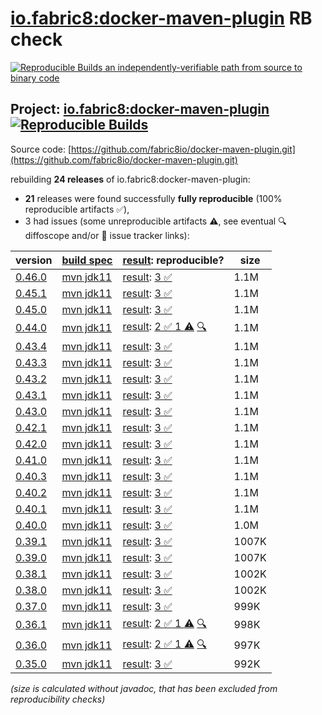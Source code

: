 [io.fabric8:docker-maven-plugin](https://central.sonatype.com/artifact/io.fabric8/docker-maven-plugin/versions) RB check
=======

[![Reproducible Builds](https://reproducible-builds.org/images/logos/rb.svg) an independently-verifiable path from source to binary code](https://reproducible-builds.org/)

## Project: [io.fabric8:docker-maven-plugin](https://central.sonatype.com/artifact/io.fabric8/docker-maven-plugin/versions) [![Reproducible Builds](https://img.shields.io/endpoint?url=https://raw.githubusercontent.com/jvm-repo-rebuild/reproducible-central/master/content/io/fabric8/docker-maven-plugin/badge.json)](https://github.com/jvm-repo-rebuild/reproducible-central/blob/master/content/io/fabric8/docker-maven-plugin/README.md)

Source code: [https://github.com/fabric8io/docker-maven-plugin.git](https://github.com/fabric8io/docker-maven-plugin.git)

rebuilding **24 releases** of io.fabric8:docker-maven-plugin:
- **21** releases were found successfully **fully reproducible** (100% reproducible artifacts :white_check_mark:),
- 3 had issues (some unreproducible artifacts :warning:, see eventual :mag: diffoscope and/or :memo: issue tracker links):

| version | [build spec](/BUILDSPEC.md) | [result](https://reproducible-builds.org/docs/jvm/): reproducible? | size |
| -- | --------- | ------ | -- |
| [0.46.0](https://central.sonatype.com/artifact/io.fabric8/docker-maven-plugin/0.46.0/pom) | [mvn jdk11](docker-maven-plugin-0.46.0.buildspec) | [result](docker-maven-plugin-0.46.0.buildinfo): [3 :white_check_mark: ](docker-maven-plugin-0.46.0.buildcompare) | 1.1M |
| [0.45.1](https://central.sonatype.com/artifact/io.fabric8/docker-maven-plugin/0.45.1/pom) | [mvn jdk11](docker-maven-plugin-0.45.1.buildspec) | [result](docker-maven-plugin-0.45.1.buildinfo): [3 :white_check_mark: ](docker-maven-plugin-0.45.1.buildcompare) | 1.1M |
| [0.45.0](https://central.sonatype.com/artifact/io.fabric8/docker-maven-plugin/0.45.0/pom) | [mvn jdk11](docker-maven-plugin-0.45.0.buildspec) | [result](docker-maven-plugin-0.45.0.buildinfo): [3 :white_check_mark: ](docker-maven-plugin-0.45.0.buildcompare) | 1.1M |
| [0.44.0](https://central.sonatype.com/artifact/io.fabric8/docker-maven-plugin/0.44.0/pom) | [mvn jdk11](docker-maven-plugin-0.44.0.buildspec) | [result](docker-maven-plugin-0.44.0.buildinfo): [2 :white_check_mark:  1 :warning:](docker-maven-plugin-0.44.0.buildcompare) [:mag:](docker-maven-plugin-0.44.0.diffoscope) | 1.1M |
| [0.43.4](https://central.sonatype.com/artifact/io.fabric8/docker-maven-plugin/0.43.4/pom) | [mvn jdk11](docker-maven-plugin-0.43.4.buildspec) | [result](docker-maven-plugin-0.43.4.buildinfo): [3 :white_check_mark: ](docker-maven-plugin-0.43.4.buildcompare) | 1.1M |
| [0.43.3](https://central.sonatype.com/artifact/io.fabric8/docker-maven-plugin/0.43.3/pom) | [mvn jdk11](docker-maven-plugin-0.43.3.buildspec) | [result](docker-maven-plugin-0.43.3.buildinfo): [3 :white_check_mark: ](docker-maven-plugin-0.43.3.buildcompare) | 1.1M |
| [0.43.2](https://central.sonatype.com/artifact/io.fabric8/docker-maven-plugin/0.43.2/pom) | [mvn jdk11](docker-maven-plugin-0.43.2.buildspec) | [result](docker-maven-plugin-0.43.2.buildinfo): [3 :white_check_mark: ](docker-maven-plugin-0.43.2.buildcompare) | 1.1M |
| [0.43.1](https://central.sonatype.com/artifact/io.fabric8/docker-maven-plugin/0.43.1/pom) | [mvn jdk11](docker-maven-plugin-0.43.1.buildspec) | [result](docker-maven-plugin-0.43.1.buildinfo): [3 :white_check_mark: ](docker-maven-plugin-0.43.1.buildcompare) | 1.1M |
| [0.43.0](https://central.sonatype.com/artifact/io.fabric8/docker-maven-plugin/0.43.0/pom) | [mvn jdk11](docker-maven-plugin-0.43.0.buildspec) | [result](docker-maven-plugin-0.43.0.buildinfo): [3 :white_check_mark: ](docker-maven-plugin-0.43.0.buildcompare) | 1.1M |
| [0.42.1](https://central.sonatype.com/artifact/io.fabric8/docker-maven-plugin/0.42.1/pom) | [mvn jdk11](docker-maven-plugin-0.42.1.buildspec) | [result](docker-maven-plugin-0.42.1.buildinfo): [3 :white_check_mark: ](docker-maven-plugin-0.42.1.buildcompare) | 1.1M |
| [0.42.0](https://central.sonatype.com/artifact/io.fabric8/docker-maven-plugin/0.42.0/pom) | [mvn jdk11](docker-maven-plugin-0.42.0.buildspec) | [result](docker-maven-plugin-0.42.0.buildinfo): [3 :white_check_mark: ](docker-maven-plugin-0.42.0.buildcompare) | 1.1M |
| [0.41.0](https://central.sonatype.com/artifact/io.fabric8/docker-maven-plugin/0.41.0/pom) | [mvn jdk11](docker-maven-plugin-0.41.0.buildspec) | [result](docker-maven-plugin-0.41.0.buildinfo): [3 :white_check_mark: ](docker-maven-plugin-0.41.0.buildcompare) | 1.1M |
| [0.40.3](https://central.sonatype.com/artifact/io.fabric8/docker-maven-plugin/0.40.3/pom) | [mvn jdk11](docker-maven-plugin-0.40.3.buildspec) | [result](docker-maven-plugin-0.40.3.buildinfo): [3 :white_check_mark: ](docker-maven-plugin-0.40.3.buildcompare) | 1.1M |
| [0.40.2](https://central.sonatype.com/artifact/io.fabric8/docker-maven-plugin/0.40.2/pom) | [mvn jdk11](docker-maven-plugin-0.40.2.buildspec) | [result](docker-maven-plugin-0.40.2.buildinfo): [3 :white_check_mark: ](docker-maven-plugin-0.40.2.buildcompare) | 1.1M |
| [0.40.1](https://central.sonatype.com/artifact/io.fabric8/docker-maven-plugin/0.40.1/pom) | [mvn jdk11](docker-maven-plugin-0.40.1.buildspec) | [result](docker-maven-plugin-0.40.1.buildinfo): [3 :white_check_mark: ](docker-maven-plugin-0.40.1.buildcompare) | 1.1M |
| [0.40.0](https://central.sonatype.com/artifact/io.fabric8/docker-maven-plugin/0.40.0/pom) | [mvn jdk11](docker-maven-plugin-0.40.0.buildspec) | [result](docker-maven-plugin-0.40.0.buildinfo): [3 :white_check_mark: ](docker-maven-plugin-0.40.0.buildcompare) | 1.0M |
| [0.39.1](https://central.sonatype.com/artifact/io.fabric8/docker-maven-plugin/0.39.1/pom) | [mvn jdk11](docker-maven-plugin-0.39.1.buildspec) | [result](docker-maven-plugin-0.39.1.buildinfo): [3 :white_check_mark: ](docker-maven-plugin-0.39.1.buildcompare) | 1007K |
| [0.39.0](https://central.sonatype.com/artifact/io.fabric8/docker-maven-plugin/0.39.0/pom) | [mvn jdk11](docker-maven-plugin-0.39.0.buildspec) | [result](docker-maven-plugin-0.39.0.buildinfo): [3 :white_check_mark: ](docker-maven-plugin-0.39.0.buildcompare) | 1007K |
| [0.38.1](https://central.sonatype.com/artifact/io.fabric8/docker-maven-plugin/0.38.1/pom) | [mvn jdk11](docker-maven-plugin-0.38.1.buildspec) | [result](docker-maven-plugin-0.38.1.buildinfo): [3 :white_check_mark: ](docker-maven-plugin-0.38.1.buildcompare) | 1002K |
| [0.38.0](https://central.sonatype.com/artifact/io.fabric8/docker-maven-plugin/0.38.0/pom) | [mvn jdk11](docker-maven-plugin-0.38.0.buildspec) | [result](docker-maven-plugin-0.38.0.buildinfo): [3 :white_check_mark: ](docker-maven-plugin-0.38.0.buildcompare) | 1002K |
| [0.37.0](https://central.sonatype.com/artifact/io.fabric8/docker-maven-plugin/0.37.0/pom) | [mvn jdk11](docker-maven-plugin-0.37.0.buildspec) | [result](docker-maven-plugin-0.37.0.buildinfo): [3 :white_check_mark: ](docker-maven-plugin-0.37.0.buildcompare) | 999K |
| [0.36.1](https://central.sonatype.com/artifact/io.fabric8/docker-maven-plugin/0.36.1/pom) | [mvn jdk11](docker-maven-plugin-0.36.1.buildspec) | [result](docker-maven-plugin-0.36.1.buildinfo): [2 :white_check_mark:  1 :warning:](docker-maven-plugin-0.36.1.buildcompare) [:mag:](docker-maven-plugin-0.36.1.diffoscope) | 998K |
| [0.36.0](https://central.sonatype.com/artifact/io.fabric8/docker-maven-plugin/0.36.0/pom) | [mvn jdk11](docker-maven-plugin-0.36.0.buildspec) | [result](docker-maven-plugin-0.36.0.buildinfo): [2 :white_check_mark:  1 :warning:](docker-maven-plugin-0.36.0.buildcompare) [:mag:](docker-maven-plugin-0.36.0.diffoscope) | 997K |
| [0.35.0](https://central.sonatype.com/artifact/io.fabric8/docker-maven-plugin/0.35.0/pom) | [mvn jdk11](docker-maven-plugin-0.35.0.buildspec) | [result](docker-maven-plugin-0.35.0.buildinfo): [3 :white_check_mark: ](docker-maven-plugin-0.35.0.buildcompare) | 992K |

<i>(size is calculated without javadoc, that has been excluded from reproducibility checks)</i>
